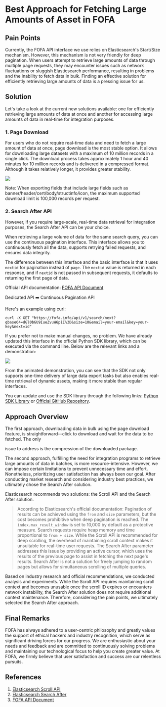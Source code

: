 # Best Approach for Fetching Large Amounts of Asset in FOFA

## Pain Points
Currently, the FOFA API interface we use relies on Elasticsearch's Start/Size mechanism. However, this mechanism is not very friendly for deep pagination. When users attempt to retrieve large amounts of data through multiple page requests, they may encounter issues such as network fluctuations or sluggish Elasticsearch performance, resulting in problems and the inability to fetch data in bulk. Finding an effective solution for efficiently retrieving large amounts of data is a pressing issue for us.

## Solution
Let's take a look at the current new solutions available: one for efficiently retrieving large amounts of data at once and another for accessing large amounts of data in real-time for integration purposes.

### 1. Page Download
For users who do not require real-time data and need to fetch a large amount of data at once, page download is the most stable option. It allows for downloading large datasets with a maximum of 10 million records in a single click. The download process takes approximately 1 hour and 40 minutes for 10 million records and is delivered in a compressed format. Although it takes relatively longer, it provides greater stability.

![](https://github.com/FofaInfo/Awesome-FOFA/blob/8e7780b05422abacc98a14821a25d9ab4fcd604d/Storage/search_next1.png)

Note: When exporting fields that include large fields such as banner/header/cert/body/structinfo/icon, the maximum supported download limit is 100,000 records per request.

### 2. Search After API
However, if you require large-scale, real-time data retrieval for integration purposes, the Search After API can be your choice.

When retrieving a large volume of data for the same search query, you can use the continuous pagination interface. This interface allows you to continuously fetch all the data, supports retrying failed requests, and ensures data integrity.

The difference between this interface and the basic interface is that it uses `nextid` for pagination instead of `page`. The `nextid` value is returned in each response, and if `nextid` is not passed in subsequent requests, it defaults to returning the first page of data.

Official API documentation: [FOFA API Document](https://fofa.info/api)

Dedicated API ➡️ Continuous Pagination API

Here's an example using curl:

```
curl -X GET "https://fofa.info/api/v1/search/next?qbase64=dGl0bGU9IueZvuW6piI%3D&size=10&email=your-email&key=your-key&next=id"
```

If you prefer not to make manual changes, no problem. We have already updated this interface in the official Python SDK library, which can be executed via the command line. Below are the relevant links and a demonstration:

![](https://github.com/FofaInfo/Awesome-FOFA/blob/84df55d4d17379222eb9df49209c6f4912723c8a/Storage/Image.gif)

From the animated demonstration, you can see that the SDK not only supports one-time delivery of large data export tasks but also enables real-time retrieval of dynamic assets, making it more stable than regular interfaces.

You can update and use the SDK library through the following links: [Python SDK Library](https://pypi.org/project/FOFA-py/) or [Official GitHub Repository](https://github.com/fofapro/fofa-py).

## Approach Overview
The first approach, downloading data in bulk using the page download feature, is straightforward—click to download and wait for the data to be fetched. The only

 issue to address is the compression of the downloaded package.

The second approach, fulfilling the need for integration programs to retrieve large amounts of data in batches, is more resource-intensive. However, we can impose certain limitations to prevent unnecessary time and effort. Nonetheless, prioritizing user satisfaction has always been our goal. After conducting market research and considering industry best practices, we ultimately chose the Search After solution.

Elasticsearch recommends two solutions: the Scroll API and the Search After solution.

> According to Elasticsearch's official documentation: Pagination of results can be achieved using the `from` and `size` parameters, but the cost becomes prohibitive when deep pagination is reached. The `index.max_result_window` is set to 10,000 by default as a protective measure. Search requests require heap memory and time proportional to `from + size`. While the Scroll API is recommended for deep scrolling, the overhead of maintaining scroll context makes it unsuitable for real-time user requests. The Search After parameter addresses this issue by providing an active cursor, which uses the results of the previous page to assist in fetching the next page's results. Search After is not a solution for freely jumping to random pages but allows for simultaneous scrolling of multiple queries.

Based on industry research and official recommendations, we conducted analysis and experiments. While the Scroll API requires maintaining scroll context and becomes unusable once the scroll ID expires or encounters network instability, the Search After solution does not require additional context maintenance. Therefore, considering the pain points, we ultimately selected the Search After approach.

## Final Remarks
FOFA has always adhered to a user-centric philosophy and greatly values the support of ethical hackers and industry recognition, which serve as significant driving forces for our progress. We are enthusiastic about your needs and feedback and are committed to continuously solving problems and maintaining our technological focus to help you create greater value. At FOFA, we firmly believe that user satisfaction and success are our relentless pursuits.

## References
1. [Elasticsearch Scroll API](https://www.elastic.co/guide/en/elasticsearch/reference/current/scroll-api.html)
2. [Elasticsearch Search After](https://www.elastic.co/guide/en/elasticsearch/reference/6.2/search-request-search-after.html)
3. [FOFA API Document](https://en.fofa.info/api/batches_pages)